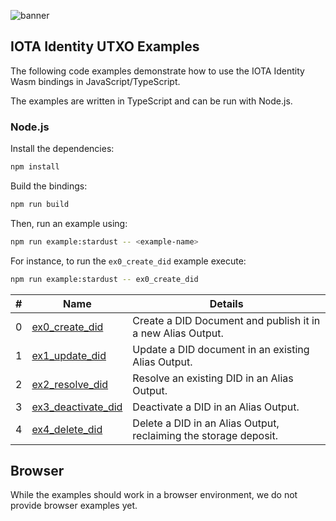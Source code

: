 ![banner](./../../../documentation/static/img/Banner/banner_identity.svg)

## IOTA Identity UTXO Examples

The following code examples demonstrate how to use the IOTA Identity Wasm bindings in JavaScript/TypeScript.

The examples are written in TypeScript and can be run with Node.js.

### Node.js

Install the dependencies:

```bash
npm install
```

Build the bindings:

```bash
npm run build
```

Then, run an example using:

```bash
npm run example:stardust -- <example-name>
```

For instance, to run the `ex0_create_did` example execute:

```bash
npm run example:stardust -- ex0_create_did
```

| #   | Name                                                  | Details                                                          |
|-----|-------------------------------------------------------|------------------------------------------------------------------|
| 0   | [ex0_create_did](src/ex0_create_did.ts)               | Create a DID Document and publish it in a new Alias Output.      |
| 1   | [ex1_update_did](src/ex1_update_did.ts)               | Update a DID document in an existing Alias Output.               |
| 2   | [ex2_resolve_did](src/ex2_resolve_did.ts)             | Resolve an existing DID in an Alias Output.                      |
| 3   | [ex3_deactivate_did](src/ex3_deactivate_did.ts)       | Deactivate a DID in an Alias Output.                             |
| 4   | [ex4_delete_did](src/ex4_delete_did.ts)               | Delete a DID in an Alias Output, reclaiming the storage deposit. |

## Browser

While the examples should work in a browser environment, we do not provide browser examples yet.

